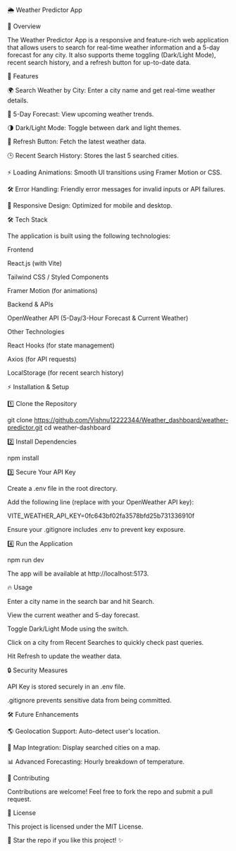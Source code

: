 🌦️ Weather Predictor App

📌 Overview

The Weather Predictor App is a responsive and feature-rich web application that allows users to search for real-time weather information and a 5-day forecast for any city. It also supports theme toggling (Dark/Light Mode), recent search history, and a refresh button for up-to-date data.

🚀 Features

🌍 Search Weather by City: Enter a city name and get real-time weather details.

📅 5-Day Forecast: View upcoming weather trends.

🌗 Dark/Light Mode: Toggle between dark and light themes.

🔄 Refresh Button: Fetch the latest weather data.

🕒 Recent Search History: Stores the last 5 searched cities.

⚡ Loading Animations: Smooth UI transitions using Framer Motion or CSS.

🛠️ Error Handling: Friendly error messages for invalid inputs or API failures.

📱 Responsive Design: Optimized for mobile and desktop.

🛠️ Tech Stack

The application is built using the following technologies:

Frontend

React.js (with Vite)

Tailwind CSS / Styled Components

Framer Motion (for animations)

Backend & APIs

OpenWeather API (5-Day/3-Hour Forecast & Current Weather)

Other Technologies

React Hooks (for state management)

Axios (for API requests)

LocalStorage (for recent search history)

⚡ Installation & Setup

1️⃣ Clone the Repository

git clone https://github.com/Vishnu12222344/Weather_dashboard/weather-predictor.git
cd weather-dashboard

2️⃣ Install Dependencies

npm install

3️⃣ Secure Your API Key

Create a .env file in the root directory.

Add the following line (replace with your OpenWeather API key):

VITE_WEATHER_API_KEY=0fc643bf02fa3578bfd25b731336910f

Ensure your .gitignore includes .env to prevent key exposure.

4️⃣ Run the Application

npm run dev

The app will be available at http://localhost:5173.

🔥 Usage

Enter a city name in the search bar and hit Search.

View the current weather and 5-day forecast.

Toggle Dark/Light Mode using the switch.

Click on a city from Recent Searches to quickly check past queries.

Hit Refresh to update the weather data.

🔒 Security Measures

API Key is stored securely in an .env file.

.gitignore prevents sensitive data from being committed.

🛠️ Future Enhancements

🌎 Geolocation Support: Auto-detect user's location.

📍 Map Integration: Display searched cities on a map.

📊 Advanced Forecasting: Hourly breakdown of temperature.

🤝 Contributing

Contributions are welcome! Feel free to fork the repo and submit a pull request.

📜 License

This project is licensed under the MIT License.

🌟 Star the repo if you like this project! ✨

